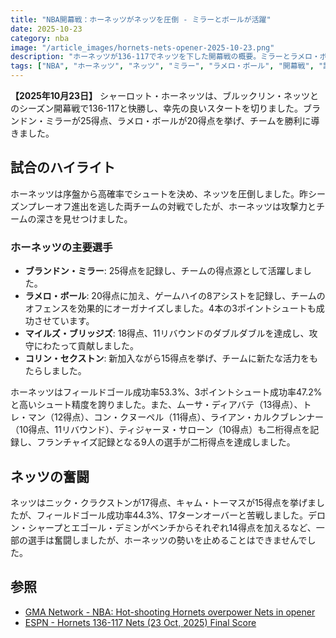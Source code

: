 ```yaml
---
title: "NBA開幕戦：ホーネッツがネッツを圧倒 - ミラーとボールが活躍"
date: 2025-10-23
category: nba
image: "/article_images/hornets-nets-opener-2025-10-23.png"
description: "ホーネッツが136-117でネッツを下した開幕戦の概要。ミラーとラメロ・ボールが牽引し、チームが多くの選手の活躍で圧勝しました。"
tags: ["NBA", "ホーネッツ", "ネッツ", "ミラー", "ラメロ・ボール", "開幕戦", "試合レビュー"]
---
```



**【2025年10月23日】** シャーロット・ホーネッツは、ブルックリン・ネッツとのシーズン開幕戦で136-117と快勝し、幸先の良いスタートを切りました。ブランドン・ミラーが25得点、ラメロ・ボールが20得点を挙げ、チームを勝利に導きました。

## 試合のハイライト

ホーネッツは序盤から高確率でシュートを決め、ネッツを圧倒しました。昨シーズンプレーオフ進出を逃した両チームの対戦でしたが、ホーネッツは攻撃力とチームの深さを見せつけました。

### ホーネッツの主要選手

* **ブランドン・ミラー**: 25得点を記録し、チームの得点源として活躍しました。
* **ラメロ・ボール**: 20得点に加え、ゲームハイの8アシストを記録し、チームのオフェンスを効果的にオーガナイズしました。4本の3ポイントシュートも成功させています。
* **マイルズ・ブリッジズ**: 18得点、11リバウンドのダブルダブルを達成し、攻守にわたって貢献しました。
* **コリン・セクストン**: 新加入ながら15得点を挙げ、チームに新たな活力をもたらしました。

ホーネッツはフィールドゴール成功率53.3%、3ポイントシュート成功率47.2%と高いシュート精度を誇りました。また、ムーサ・ディアバテ（13得点）、トレ・マン（12得点）、コン・クヌーペル（11得点）、ライアン・カルクブレンナー（10得点、11リバウンド）、ティジャーヌ・サローン（10得点）も二桁得点を記録し、フランチャイズ記録となる9人の選手が二桁得点を達成しました。

## ネッツの奮闘

ネッツはニック・クラクストンが17得点、キャム・トーマスが15得点を挙げましたが、フィールドゴール成功率44.3%、17ターンオーバーと苦戦しました。デロン・シャープとエゴール・デミンがベンチからそれぞれ14得点を加えるなど、一部の選手は奮闘しましたが、ホーネッツの勢いを止めることはできませんでした。

## 参照

* [GMA Network - NBA: Hot-shooting Hornets overpower Nets in opener](https://www.gmanetwork.com/news/sports/basketball/963449/nba-hornets-nets-october-23-2025/story/)
* [ESPN - Hornets 136-117 Nets (23 Oct, 2025) Final Score](https://www.espn.ph/nba/boxscore/_/gameId/401700000)
